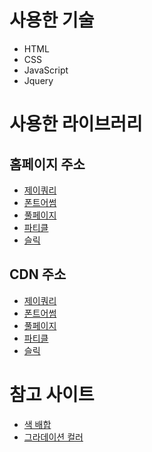 # 사용한 기술
- HTML
- CSS
- JavaScript
- Jquery

# 사용한 라이브러리
## 홈페이지 주소
- [제이쿼리](https://jquery.com/)
- [폰트어썸](https://fontawesome.com/)
- [풀페이지](https://alvarotrigo.com/fullPage/ko/)
- [파티클](https://vincentgarreau.com/particles.js/)
- [슬릭](https://kenwheeler.github.io/slick/)

## CDN 주소
- [제이쿼리](https://cdnjs.com/libraries/jquery)
- [폰트어썸](https://cdnjs.com/libraries/font-awesome)
- [풀페이지](https://cdnjs.com/libraries/fullPage.js)
- [파티클](https://cdnjs.com/libraries/particles.js)
- [슬릭](https://cdnjs.com/libraries/slick-carousel)

# 참고 사이트
- [색 배합](https://www.colorion.co/?page=1)
- [그라데이션 컬러](https://cssgradient.io/)
